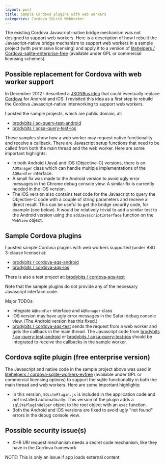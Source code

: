 ```yaml
---
layout: post
title: Sample Cordova plugins with web workers
categories: Cordova SQLite WebWorker
---
```


The existing Cordova Javascript-native bridge mechanism was not designed to support web workers. Here is a description of how I rebuilt the Javascript-native bridge mechanism to support web workers in a sample project (with permissive licensing) and apply it to a version of [litehelpers / Cordova-sqlite-enterprise-free](https://github.com/litehelpers/Cordova-sqlite-enterprise-free) (available under GPL or commercial licensing schemes).

## Possible replacement for Cordova with web worker support

In December 2012 I described a [JSONBus idea](http://brodyspark.blogspot.com/2012/12/starting-jsonbus-towards-replacement.html) that could eventually replace [Cordova](http://cordova.apache.org/) for Android and iOS. I revisited this idea as a first step to rebuild the Cordova Javascript-native interworking to support web workers.

I posted the sample projects, which are public domain, at:

- [brodybits / aq-query-test-android](https://github.com/brodybits/aq-query-test-android)
- [brodybits / aqsa-query-test-ios](https://github.com/brodybits/aqsa-query-test-ios)

These samples show how a web worker may request native functionality and receive a callback. There are Javascript setup functions that need to be called from both the main thread and the web worker. Here are some important highlights:

- In both Android (Java) and iOS (Objective-C) versions, there is an `AQManager` class which can handle multiple implementations of the `AQHandler` interface.
- A small fix was made to the Android version to avoid ugly error messages in the Chrome debug console view. A similar fix is currently needed in the iOS version.
- The iOS version also contains test code for the Javascript to query the Objective-C code with a couple of string parameters and receive a direct result. This can be useful to get the bridge security code, for example (see below). It would be relatively trivial to add a similar test to the Android version using the `addJavascriptInterface` function on the `WebView` object.

## Sample Cordova plugins

I posted sample Cordova plugins with web workers supported (under BSD 3-clause license) at:

- [brodybits / cordova-aqs-android](https://github.com/brodybits/cordova-aqs-android)
- [brodybits / cordova-aqs-ios](https://github.com/brodybits/cordova-aqs-ios)

There is also a test project at: [brodybits / cordova-aqs-test](https://github.com/brodybits/cordova-aqs-test)

Note that the sample plugins do *not* provide any of the necessary Javascript interface code.

Major TODOs:

- Integrate `AQHandler` interface and `AQManager` class
- iOS version may have ugly error messages in the Safari debug console view. (The Android version has this fixed.)
- [brodybits / cordova-aqs-test](https://github.com/brodybits/cordova-aqs-test) sends the request from a web worker and gets the callback in the main thread. The Javascript code from [brodybits / aq-query-test-android](https://github.com/brodybits/aq-query-test-android) or [brodybits / aqsa-query-test-ios](https://github.com/brodybits/aqsa-query-test-ios) should be integrated to receive the callbacks in the sample worker.

## Cordova sqlite plugin (free enterprise version)

The Javascript and native code in the sample project above was used in [litehelpers / cordova-sqlite-workers-evfree](https://github.com/litehelpers/cordova-sqlite-workers-evfree) (available under GPL or commercial licensing options) to support the sqlite functionality in both the main thread and web workers. Here are some important highlights:

- In this version, `SQLitePlugin.js` is included in the application code and *not* installed automatically. This version of the plugin adds a `sqlitePluginHelper` object to the root object with an `exec` function.
- Both the Android and iOS versions are fixed to avoid ugly "not found" errors in the debug console view.

## Possible security issue(s)

- XHR URI request mechanism needs a secret code mechanism, like they have in the Cordova framework

NOTE: This is only an issue if app loads external content.
